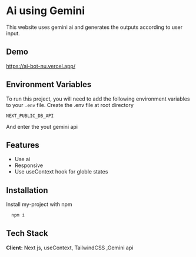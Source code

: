 
# Ai using Gemini

This website uses gemini ai and generates the outputs according to user input. 


## Demo

https://ai-bot-nu.vercel.app/


## Environment Variables

To run this project, you will need to add the following environment variables to your `.env` file. Create the .env file at root directory

`NEXT_PUBLIC_DB_API`

And enter the yout gemini api


## Features

- Use ai
- Responsive
- Use useContext hook for globle states



## Installation

Install my-project with npm

```bash
  npm i
```
    
## Tech Stack

**Client:** Next js, useContext, TailwindCSS ,Gemini api


